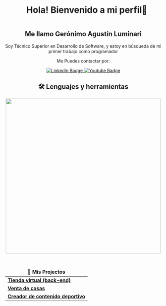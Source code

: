 <div id="user-content-toc">
  <ul align="center">
    <summary><h1 style="display: inline-block">Hola! Bienvenido a mi perfil👋</h1></summary>
  </ul>
 <h2 align="center" >Me llamo Gerónimo Agustín Luminari </h2>
<p align="center"> Soy Técnico Superior en Desarrollo de Software, y estoy en búsqueda de mi primer trabajo como programador</p>
</div>

<div align="center">
  <p>Me Puedes contactar por:</p>
<a href="https://www.linkedin.com/in/geronimoluminari/">
  <img src="https://img.shields.io/badge/LinkedIn-blue?style=for-the-badge&logo=linkedin&logoColor=white" alt="LinkedIn Badge"/>
</a>

<a href="mailto:geronimoluminari3@outlook.com">
  <img src="https://img.shields.io/badge/Gmail-white?style=for-the-badge&logo=gmail&logoColor=red" alt="Youtube Badge"/>
</a>

</div>

<h2 align="center">🛠️ Lenguajes y herramientas</h2> 
<p align="center">
<img width="500px"  src="https://skillicons.dev/icons?i=java,ts,html,css,react,mongo,git,vscode,postman,spring,nextjs,mysql&perline=10"  />
</p>
<br />
<div align="center">
<table>
  <thead align="center">
    <tr border: none;>
      <td><b>📘 Mis Projectos</b></td>
    </tr>
  </thead>
  <tbody>
    <tr>
      <td><a href="https://github.com/geronimoAL/back-end-tienda"><b>Tienda virtual (back-end)</b></a></td>
    </tr>
    <tr>
      <td><a href="https://github.com/geronimoAL/VentaDeCasas"><b>Venta de casas</b></a></td>
    </tr>
     <tr>
      <td><a href="https://github.com/geronimoAL/CreadorDeContenidoDeportivo"><b>Creador de contenido deportivo</b></a></td>
    </tr>
   
  </tbody>
</table>
</div>

<!--
**geronimoAL/geronimoAL** is a ✨ _special_ ✨ repository because its `README.md` (this file) appears on your GitHub profile.

Here are some ideas to get you started:

- 🔭 I’m currently working on ...
- 🌱 I’m currently learning ...
- 👯 I’m looking to collaborate on ...
- 🤔 I’m looking for help with ...
- 💬 Ask me about ...
- 📫 How to reach me: ...
- 😄 Pronouns: ...
- ⚡ Fun fact: ...
-->
